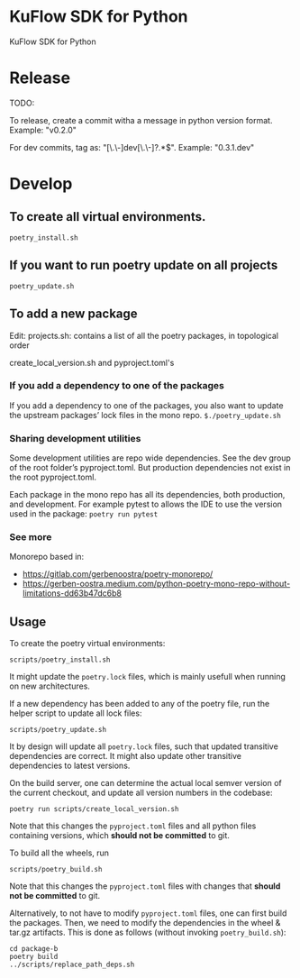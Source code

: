 # KuFlow SDK for Python

KuFlow SDK for Python

# Release

TODO:

To release, create a commit witha a message in python version format. Example: "v0.2.0"

For dev commits, tag as: "[\\.\\-]dev[\\.\\-]?.\*$".
Example: "0.3.1.dev"

# Develop

## To create all virtual environments.

`poetry_install.sh`

## If you want to run poetry update on all projects

`poetry_update.sh`

## To add a new package

Edit:
projects.sh: contains a list of all the poetry packages, in topological order

create_local_version.sh and pyproject.toml's

### If you add a dependency to one of the packages

If you add a dependency to one of the packages, you also want to update the upstream packages’ lock files in the mono repo.
`$./poetry_update.sh`

### Sharing development utilities

Some development utilities are repo wide dependencies. See the dev group of the root folder’s pyproject.toml. But production dependencies not exist in the root pyproject.toml.

Each package in the mono repo has all its dependencies, both production, and development. For example pytest to allows the IDE to use the version used in the package: `poetry run pytest`

### See more

Monorepo based in:

- https://gitlab.com/gerbenoostra/poetry-monorepo/
- https://gerben-oostra.medium.com/python-poetry-mono-repo-without-limitations-dd63b47dc6b8

## Usage

To create the poetry virtual environments:

```shell
scripts/poetry_install.sh
```

It might update the `poetry.lock` files, which is mainly usefull when running on new architectures.

If a new dependency has been added to any of the poetry file, run the helper script to update all lock files:

```shell
scripts/poetry_update.sh
```

It by design will update all `poetry.lock` files, such that updated transitive dependencies are correct.
It might also update other transitive dependencies to latest versions.

On the build server, one can determine the actual local semver version of the current checkout, and update all version numbers in the codebase:

```shell
poetry run scripts/create_local_version.sh
```

Note that this changes the `pyproject.toml` files and all python files containing versions, which **should not be committed** to git.

To build all the wheels, run

```shell
scripts/poetry_build.sh
```

Note that this changes the `pyproject.toml` files with changes that **should not be committed** to git.

Alternatively, to not have to modify `pyproject.toml` files, one can first build the packages.
Then, we need to modify the dependencies in the wheel & tar.gz artifacts.
This is done as follows (without invoking `poetry_build.sh`):

```shell
cd package-b
poetry build
../scripts/replace_path_deps.sh
```
